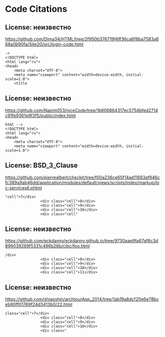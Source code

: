 # Code Citations

## License: неизвестно
https://github.com/Dima34/HTML/tree/2f950b376719f4ff36ca6f8ba7583a668a0b90fa/Site20/src/login-code.html

```
->
<!DOCTYPE html>
<html lang="ru">
<head>
    <meta charset="UTF-8">
    <meta name="viewport" content="width=device-width, initial-scale=1.0">
    <title
```


## License: неизвестно
https://github.com/Nazim053/niceCode/tree/1b606864317ec5754bfed2714c91fe9361e9f2f5/public/index.html

```
html -->
<!DOCTYPE html>
<html lang="ru">
<head>
    <meta charset="UTF-8">
    <meta name="viewport" content="width=device-width, initial-scale=1.0">
```


## License: BSD_3_Clause
https://github.com/pierrealbert/checkit/tree/f00a236ce65f14ad11883af946cfc389a9ab46dd/application/modules/default/views/scripts/index/markup/loc-services6.phtml

```
"cell">7</div>
                <div class="cell">8</div>
                <div class="cell">9</div>
                <div class="cell">10</div>
                <div class="cell"
```


## License: неизвестно
https://github.com/eckdanny/eckdanny.github.io/tree/9730aae9fa67af8c3d899039269f5331c496b28b/cibc/foo.html

```
/div>
                <div class="cell">8</div>
                <div class="cell">9</div>
                <div class="cell">10</div>
                <div class="cell">11</div>
```


## License: неизвестно
https://github.com/shiaoshin/archtourApp_2014/tree/1ab19a8dcf20e6e78bceb90ff01769f24d3413b0/22.html

```
class="cell">7</div>
                <div class="cell">8</div>
                <div class="cell">9</div>
                <div class="cell">10</div>
                <div class="
```

